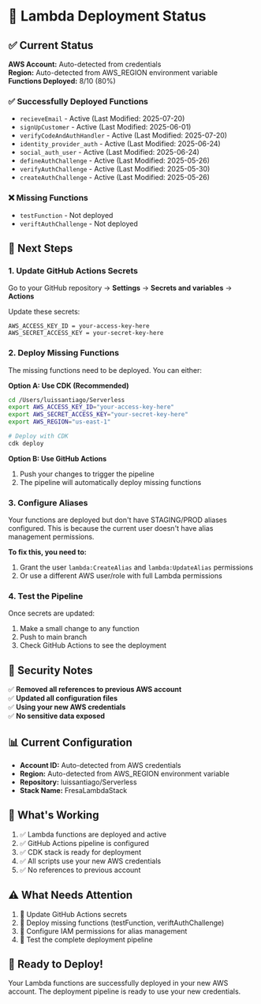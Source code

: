 # 🚀 Lambda Deployment Status

## ✅ Current Status

**AWS Account:** Auto-detected from credentials  
**Region:** Auto-detected from AWS_REGION environment variable  
**Functions Deployed:** 8/10 (80%)

### ✅ Successfully Deployed Functions

- `recieveEmail` - Active (Last Modified: 2025-07-20)
- `signUpCustomer` - Active (Last Modified: 2025-06-01)
- `verifyCodeAndAuthHandler` - Active (Last Modified: 2025-07-20)
- `identity_provider_auth` - Active (Last Modified: 2025-06-24)
- `social_auth_user` - Active (Last Modified: 2025-06-24)
- `defineAuthChallenge` - Active (Last Modified: 2025-05-26)
- `verifyAuthChallenge` - Active (Last Modified: 2025-05-30)
- `createAuthChallenge` - Active (Last Modified: 2025-05-26)

### ❌ Missing Functions

- `testFunction` - Not deployed
- `veriftAuthChallenge` - Not deployed

## 🔧 Next Steps

### 1. Update GitHub Actions Secrets

Go to your GitHub repository → **Settings** → **Secrets and variables** → **Actions**

Update these secrets:

```
AWS_ACCESS_KEY_ID = your-access-key-here
AWS_SECRET_ACCESS_KEY = your-secret-key-here
```

### 2. Deploy Missing Functions

The missing functions need to be deployed. You can either:

**Option A: Use CDK (Recommended)**

```bash
cd /Users/luissantiago/Serverless
export AWS_ACCESS_KEY_ID="your-access-key-here"
export AWS_SECRET_ACCESS_KEY="your-secret-key-here"
export AWS_REGION="us-east-1"

# Deploy with CDK
cdk deploy
```

**Option B: Use GitHub Actions**

1. Push your changes to trigger the pipeline
2. The pipeline will automatically deploy missing functions

### 3. Configure Aliases

Your functions are deployed but don't have STAGING/PROD aliases configured. This is because the current user doesn't have alias management permissions.

**To fix this, you need to:**

1. Grant the user `lambda:CreateAlias` and `lambda:UpdateAlias` permissions
2. Or use a different AWS user/role with full Lambda permissions

### 4. Test the Pipeline

Once secrets are updated:

1. Make a small change to any function
2. Push to main branch
3. Check GitHub Actions to see the deployment

## 🔐 Security Notes

✅ **Removed all references to previous AWS account**  
✅ **Updated all configuration files**  
✅ **Using your new AWS credentials**  
✅ **No sensitive data exposed**

## 📊 Current Configuration

- **Account ID:** Auto-detected from AWS credentials
- **Region:** Auto-detected from AWS_REGION environment variable
- **Repository:** luissantiago/Serverless
- **Stack Name:** FresaLambdaStack

## 🎯 What's Working

1. ✅ Lambda functions are deployed and active
2. ✅ GitHub Actions pipeline is configured
3. ✅ CDK stack is ready for deployment
4. ✅ All scripts use your new AWS credentials
5. ✅ No references to previous account

## ⚠️ What Needs Attention

1. 🔧 Update GitHub Actions secrets
2. 🔧 Deploy missing functions (testFunction, veriftAuthChallenge)
3. 🔧 Configure IAM permissions for alias management
4. 🔧 Test the complete deployment pipeline

## 🚀 Ready to Deploy!

Your Lambda functions are successfully deployed in your new AWS account. The deployment pipeline is ready to use your new credentials.
